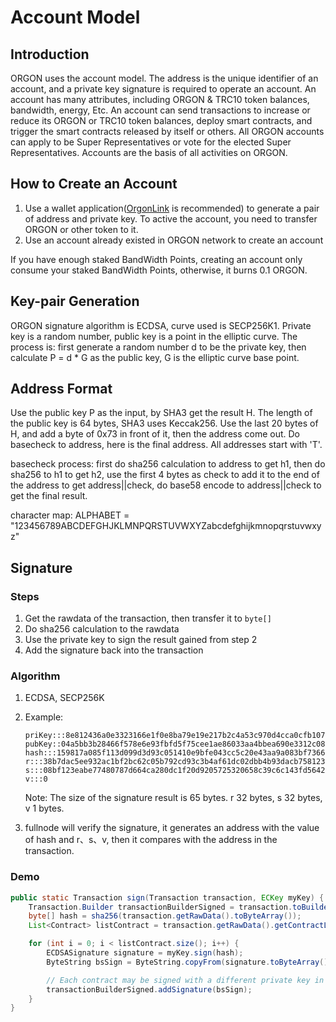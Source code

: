 # Account Model

## Introduction

ORGON uses the account model. The address is the unique identifier of an account, and a private key signature is required to operate an account. An account has many attributes, including ORGON & TRC10 token balances, bandwidth, energy, Etc. An account can send transactions to increase or reduce its ORGON or TRC10 token balances, deploy smart contracts, and trigger the smart contracts released by itself or others. All ORGON accounts can apply to be Super Representatives or vote for the elected Super Representatives. Accounts are the basis of all activities on ORGON.

## How to Create an Account

1. Use a wallet application([OrgonLink](https://www.orgonlink.org/) is recommended) to generate a pair of address and private key. To active the account, you need to transfer ORGON or other token to it.
2. Use an account already existed in ORGON network to create an account

If you have enough staked BandWidth Points, creating an account only consume your staked BandWidth Points, otherwise, it burns 0.1 ORGON.

## Key-pair Generation

ORGON signature algorithm is ECDSA, curve used is SECP256K1. Private key is a random number, public key is a point in the elliptic curve. The process is: first generate a random number d to be the private key, then calculate P = d * G as the public key, G is the elliptic curve base point.

## Address Format

Use the public key P as the input, by SHA3 get the result H. The length of the public key is 64 bytes, SHA3 uses Keccak256. Use the last 20 bytes of H, and add a byte of 0x73 in front of it, then the address come out. Do basecheck to address, here is the final address. All addresses start with 'T'.

basecheck process: first do sha256 calculation to address to get h1, then do sha256 to h1 to get h2, use the first 4 bytes as check to add it to the end of the address to get address||check, do base58 encode to address||check to get the final result.

character map:
ALPHABET = "123456789ABCDEFGHJKLMNPQRSTUVWXYZabcdefghijkmnopqrstuvwxyz"

## Signature

### Steps

1. Get the rawdata of the transaction, then transfer it to `byte[]`
2. Do sha256 calculation to the rawdata
3. Use the private key to sign the result gained from step 2
4. Add the signature back into the transaction

### Algorithm

1. ECDSA, SECP256K
2. Example:

    ```text
    priKey:::8e812436a0e3323166e1f0e8ba79e19e217b2c4a53c970d4cca0cfb1078979df
    pubKey::04a5bb3b28466f578e6e93fbfd5f75cee1ae86033aa4bbea690e3312c087181eb366f9a1d1d6a437a9bf9fc65ec853b9fd60fa322be3997c47144eb20da658b3d1
    hash:::159817a085f113d099d3d93c051410e9bfe043cc5c20e43aa9a083bf73660145
    r:::38b7dac5ee932ac1bf2bc62c05b792cd93c3b4af61dc02dbb4b93dacb758123f
    s:::08bf123eabe77480787d664ca280dc1f20d9205725320658c39c6c143fd5642d
    v:::0
    ```

    Note: The size of the signature result is 65 bytes. r 32 bytes, s 32 bytes, v 1 bytes.

3. fullnode will verify the signature, it generates an address with the value of hash and r、s、v, then it compares with the address in the transaction.

### Demo

```java
public static Transaction sign(Transaction transaction, ECKey myKey) {
    Transaction.Builder transactionBuilderSigned = transaction.toBuilder();
    byte[] hash = sha256(transaction.getRawData().toByteArray());
    List<Contract> listContract = transaction.getRawData().getContractList();

    for (int i = 0; i < listContract.size(); i++) {
        ECDSASignature signature = myKey.sign(hash);
        ByteString bsSign = ByteString.copyFrom(signature.toByteArray());

        // Each contract may be signed with a different private key in the future.
        transactionBuilderSigned.addSignature(bsSign);
    }
}
```
